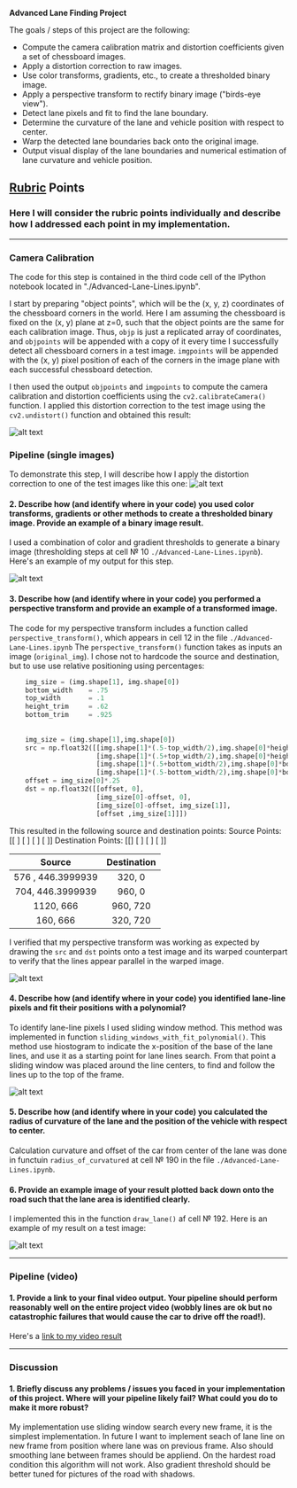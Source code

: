 **Advanced Lane Finding Project**

The goals / steps of this project are the following:

* Compute the camera calibration matrix and distortion coefficients given a set of chessboard images.
* Apply a distortion correction to raw images.
* Use color transforms, gradients, etc., to create a thresholded binary image.
* Apply a perspective transform to rectify binary image ("birds-eye view").
* Detect lane pixels and fit to find the lane boundary.
* Determine the curvature of the lane and vehicle position with respect to center.
* Warp the detected lane boundaries back onto the original image.
* Output visual display of the lane boundaries and numerical estimation of lane curvature and vehicle position.

[//]: # (Image References)

[undistort_output]: ./examples/undistort_output.png "Undistorted"
[undistorted_example]: ./examples/undistorted_example.png "Road Undistorted Example"
[gradient_thresholded]: ./examples/gradient_thresholded.png "Binary Example"
[perspective_transform_example]: ./examples/perspective_transform_example.png "perspective transform example"
[sliding_window_example]: ./examples/sliding_window_example.png "sliding_window_example"
[ploting_back_lane_example]: ./examples/ploting_back_lane_example.png "ploting_back_lane_example"
[video1]: ./project_video.mp4 "Video"

## [Rubric](https://review.udacity.com/#!/rubrics/571/view) Points

### Here I will consider the rubric points individually and describe how I addressed each point in my implementation.  

---

### Camera Calibration

The code for this step is contained in the third code cell of the IPython notebook located in "./Advanced-Lane-Lines.ipynb".  

I start by preparing "object points", which will be the (x, y, z) coordinates of the chessboard corners in the world. Here I am assuming the chessboard is fixed on the (x, y) plane at z=0, such that the object points are the same for each calibration image.  Thus, `objp` is just a replicated array of coordinates, and `objpoints` will be appended with a copy of it every time I successfully detect all chessboard corners in a test image.  `imgpoints` will be appended with the (x, y) pixel position of each of the corners in the image plane with each successful chessboard detection.  

I then used the output `objpoints` and `imgpoints` to compute the camera calibration and distortion coefficients using the `cv2.calibrateCamera()` function.  I applied this distortion correction to the test image using the `cv2.undistort()` function and obtained this result: 

![alt text][undistort_output]

### Pipeline (single images)

To demonstrate this step, I will describe how I apply the distortion correction to one of the test images like this one:
![alt text][undistorted_example]

#### 2. Describe how (and identify where in your code) you used color transforms, gradients or other methods to create a thresholded binary image.  Provide an example of a binary image result.

I used a combination of color and gradient thresholds to generate a binary image (thresholding steps at cell № 10 `./Advanced-Lane-Lines.ipynb`).  Here's an example of my output for this step.  

![alt text][gradient_thresholded]

#### 3. Describe how (and identify where in your code) you performed a perspective transform and provide an example of a transformed image.

The code for my perspective transform includes a function called `perspective_transform()`, which appears in cell 12  in the file `./Advanced-Lane-Lines.ipynb`   The `perspective_transform()` function takes as inputs an image (`original_img`).  I chose not to hardcode the source and destination, but to use use relative positioning using percentages: 

```python
    img_size = (img.shape[1], img.shape[0])
    bottom_width    = .75
    top_width       = .1
    height_trim     = .62
    bottom_trim     = .925
    
    
    img_size = (img.shape[1],img.shape[0])
    src = np.float32([[img.shape[1]*(.5-top_width/2),img.shape[0]*height_trim],
                      [img.shape[1]*(.5+top_width/2),img.shape[0]*height_trim],
                      [img.shape[1]*(.5+bottom_width/2),img.shape[0]*bottom_trim],
                      [img.shape[1]*(.5-bottom_width/2),img.shape[0]*bottom_trim]])
    offset = img_size[0]*.25
    dst = np.float32([[offset, 0],
                      [img_size[0]-offset, 0],
                      [img_size[0]-offset, img_size[1]],
                      [offset ,img_size[1]]])
```

This resulted in the following source and destination points:
Source Points:
[[ ]
 [  ]
 [ ]
 [         ]]
Destination Points:
[[]
 [ ]
 [ ]
 [ ]]

| Source        | Destination   | 
|:-------------:|:-------------:| 
| 576 ,         446.3999939     |320,    0| 
| 704,          446.3999939     |960,    0|
| 1120,         666            | 960,  720|
| 160,          666            | 320,  720|

I verified that my perspective transform was working as expected by drawing the `src` and `dst` points onto a test image and its warped counterpart to verify that the lines appear parallel in the warped image.

![alt text][perspective_transform_example]

#### 4. Describe how (and identify where in your code) you identified lane-line pixels and fit their positions with a polynomial?

To identify lane-line pixels I used sliding window method. This method was implemented in function `sliding_windows_with_fit_polynomial()`. This method use hiostogram to indicate the x-position of the base of the lane lines, and use it as  a starting point for lane lines search. From that point a sliding window was placed around the line centers, to find and follow the lines up to the top of the frame.

![alt text][sliding_window_example]

#### 5. Describe how (and identify where in your code) you calculated the radius of curvature of the lane and the position of the vehicle with respect to center.

Calculation curvature and offset of the car from center of the lane  was done  in functuin `radius_of_curvatured` at cell   № 190 in the file `./Advanced-Lane-Lines.ipynb`.

#### 6. Provide an example image of your result plotted back down onto the road such that the lane area is identified clearly.

I implemented this in the function `draw_lane()` af cell № 192.  Here is an example of my result on a test image:

![alt text][ploting_back_lane_example]

---

### Pipeline (video)

#### 1. Provide a link to your final video output.  Your pipeline should perform reasonably well on the entire project video (wobbly lines are ok but no catastrophic failures that would cause the car to drive off the road!).

Here's a [link to my video result](./project_video_output.mp4)

---

### Discussion

#### 1. Briefly discuss any problems / issues you faced in your implementation of this project.  Where will your pipeline likely fail?  What could you do to make it more robust?

My implementation use sliding window search every new frame, it is the simplest implementation. In future I want to implement seach of lane line on new frame from position where lane was on previous frame. Also should smoothing lane between frames should be appliend. On the hardest road condition this algorithm will not work. Also gradient threshold should be better tuned for pictures of the road with shadows.
